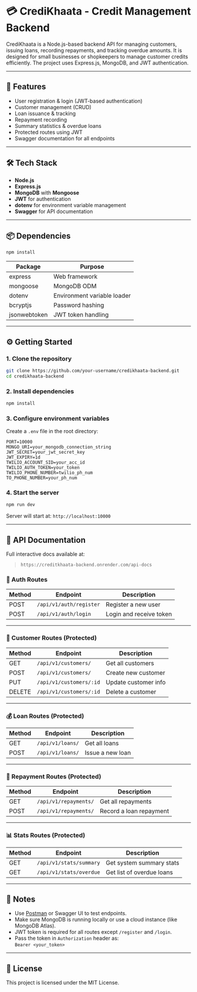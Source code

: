 # 💳 CrediKhaata - Credit Management Backend

CrediKhaata is a Node.js-based backend API for managing customers, issuing loans, recording repayments, and tracking overdue amounts. It is designed for small businesses or shopkeepers to manage customer credits efficiently. The project uses Express.js, MongoDB, and JWT authentication.

---

## 🚀 Features

- User registration & login (JWT-based authentication)
- Customer management (CRUD)
- Loan issuance & tracking
- Repayment recording
- Summary statistics & overdue loans
- Protected routes using JWT
- Swagger documentation for all endpoints

---

## 🛠️ Tech Stack

- **Node.js**
- **Express.js**
- **MongoDB** with **Mongoose**
- **JWT** for authentication
- **dotenv** for environment variable management
- **Swagger** for API documentation

---

## 📦 Dependencies

```bash
npm install
```

| Package      | Purpose                     |
| ------------ | --------------------------- |
| express      | Web framework               |
| mongoose     | MongoDB ODM                 |
| dotenv       | Environment variable loader |
| bcryptjs     | Password hashing            |
| jsonwebtoken | JWT token handling          |

---

## ⚙️ Getting Started

### 1. Clone the repository

```bash
git clone https://github.com/your-username/credikhaata-backend.git
cd credikhaata-backend
```

### 2. Install dependencies

```bash
npm install
```

### 3. Configure environment variables

Create a `.env` file in the root directory:

```env
PORT=10000
MONGO_URI=your_mongodb_connection_string
JWT_SECRET=your_jwt_secret_key
JWT_EXPIRY=1d
TWILIO_ACCOUNT_SID=your_acc_id
TWILIO_AUTH_TOKEN=your_token
TWILIO_PHONE_NUMBER=twilio_ph_num
TO_PHONE_NUMBER=your_ph_num
```

### 4. Start the server

```bash
npm run dev
```

Server will start at: `http://localhost:10000`

---

## 📘 API Documentation

Full interactive docs available at:

> `https://creditkhaata-backend.onrender.com/api-docs`

### 🔐 Auth Routes

| Method | Endpoint                | Description             |
| ------ | ----------------------- | ----------------------- |
| POST   | `/api/v1/auth/register` | Register a new user     |
| POST   | `/api/v1/auth/login`    | Login and receive token |

---

### 👥 Customer Routes (Protected)

| Method | Endpoint                | Description          |
| ------ | ----------------------- | -------------------- |
| GET    | `/api/v1/customers/`    | Get all customers    |
| POST   | `/api/v1/customers/`    | Create new customer  |
| PUT    | `/api/v1/customers/:id` | Update customer info |
| DELETE | `/api/v1/customers/:id` | Delete a customer    |

---

### 💰 Loan Routes (Protected)

| Method | Endpoint         | Description      |
| ------ | ---------------- | ---------------- |
| GET    | `/api/v1/loans/` | Get all loans    |
| POST   | `/api/v1/loans/` | Issue a new loan |

---

### 💸 Repayment Routes (Protected)

| Method | Endpoint              | Description             |
| ------ | --------------------- | ----------------------- |
| GET    | `/api/v1/repayments/` | Get all repayments      |
| POST   | `/api/v1/repayments/` | Record a loan repayment |

---

### 📊 Stats Routes (Protected)

| Method | Endpoint                | Description               |
| ------ | ----------------------- | ------------------------- |
| GET    | `/api/v1/stats/summary` | Get system summary stats  |
| GET    | `/api/v1/stats/overdue` | Get list of overdue loans |

---

## 📎 Notes

- Use [Postman](https://www.postman.com/) or Swagger UI to test endpoints.
- Make sure MongoDB is running locally or use a cloud instance (like MongoDB Atlas).
- JWT token is required for all routes except `/register` and `/login`.
- Pass the token in `Authorization` header as:  
  `Bearer <your_token>`

---

## 📄 License

This project is licensed under the MIT License.
